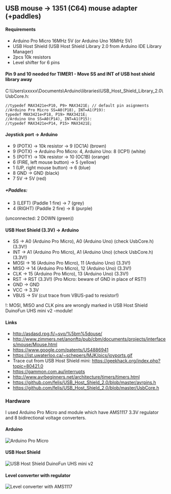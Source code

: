 ## USB mouse -> 1351 (C64) mouse adapter (+paddles)

#### Requirements

- Arduino Pro Micro 16MHz 5V (or Arduino Uno 16MHz 5V)
- USB Host Shield (USB Host Shield Library 2.0 from Arduino IDE Library Manager)
- 2pcs 10k resistors
- Level shifter for 6 pins

#### Pin 9 and 10 needed for TIMER1 - Move SS and INT of USB host shield library away

C:\Users\xxxxx\Documents\Arduino\libraries\USB_Host_Shield_Library_2.0\UsbCore.h:
```
//typedef MAX3421e<P10, P9> MAX3421E; // default pin asignments
//Arduino Pro Micro SS=A0(P18), INT=A1(P19):
typedef MAX3421e<P18, P19> MAX3421E;
//Arduino Uno SS=A0(P14), INT=A1(P15):
//typedef MAX3421e<P14, P15> MAX3421E;
```

#### Joystick port -> Arduino
- 9 (POTX) -> 10k resistor -> 9 (OC1A)  (brown)
- 9 (POTX) -> Arduino Pro Micro: 4, Arduino Uno: 8 (ICP1)  (white)
- 5 (POTY) -> 10k resistor -> 10 (OC1B)  (orange)
- 6 (FIRE, left mouse button) -> 5  (yellow)
- 1 (UP, right mouse button) -> 6  (blue)
- 8 GND -> GND  (black)
- 7 5V -> 5V (red)
##### +Paddles:
- 3 (LEFT) (Paddle 1 fire)  -> 7 (grey)
- 4 (RIGHT) (Paddle 2 fire) -> 8 (purple)

(unconnected: 2 DOWN (green))

#### USB Host Shield (3.3V) -> Arduino
- SS -> A0 (Arduino Pro Micro), A0 (Arduino Uno) (check UsbCore.h) (3.3V!)
- INT -> A1 (Arduino Pro Micro), A1 (Arduino Uno) (check UsbCore.h) (3.3V!)
- MOSI -> 16 (Arduino Pro Micro), 11 (Arduino Uno) (3.3V!)
- MISO -> 14 (Arduino Pro Micro), 12 (Arduino Uno) (3.3V!)
- CLK -> 15 (Arduino Pro Micro), 13 (Arduino Uno) (3.3V!)
- RST -> RST (3.3V!) (Pro Micro: beware of GND in place of RST!)
- GND -> GND
- VCC -> 3.3V
- VBUS -> 5V (cut trace from VBUS-pad to resistor!)

!: MOSI, MISO and CLK pins are wrongly marked in USB Host Shield DuinoFun UHS mini v2 -module!

#### Links
- http://asdasd.rpg.fi/~svo/%5bm%5douse/
- http://www.zimmers.net/anonftp/pub/cbm/documents/projects/interfaces/mouse/Mouse.html
- https://www.google.com/patents/US4886941
- https://ist.uwaterloo.ca/~schepers/MJK/pics/joyports.gif
- Trace cut from USB Host Shield mini: https://geekhack.org/index.php?topic=80421.0
- https://gammon.com.au/interrupts
- http://www.avrbeginners.net/architecture/timers/timers.html
- https://github.com/felis/USB_Host_Shield_2.0/blob/master/avrpins.h
- https://github.com/felis/USB_Host_Shield_2.0/blob/master/UsbCore.h

### Hardware

I used Arduino Pro Micro and module which have AMS1117 3.3V regulator and 8 bidirectional voltage converters.

#### Arduino
![Arduino Pro Micro](https://github.com/mcgurk/Arduino-USB-HID-RetroJoystickAdapter/raw/master/Images/Arduino_ProMicro.jpg)

#### USB Host Shield
![USB Host Shield DuinoFun UHS mini v2](https://github.com/mcgurk/Arduino-USB-HID-RetroJoystickAdapter/raw/master/Images/USB_Host_Shield_DuinoFun_UHS_mini_v2.jpg)

#### Level converter with regulator
![Level converter with AMS1117](https://raw.githubusercontent.com/mcgurk/Arduino-USB-HID-RetroJoystickAdapter/master/Images/Levelconverter_with_AMS1117.jpg)

